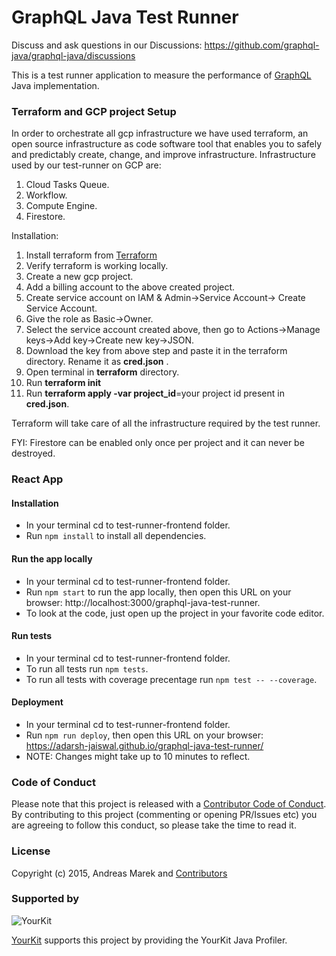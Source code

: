 # GraphQL Java Test Runner

Discuss and ask questions in our Discussions: https://github.com/graphql-java/graphql-java/discussions

This is a test runner application to measure the performance of [GraphQL](https://github.com/graphql/graphql-spec) Java implementation.

### Terraform and GCP project Setup

In order to orchestrate all gcp infrastructure we have used terraform, an open source infrastructure as code software tool that enables you to safely and predictably create, change, and improve infrastructure.
Infrastructure used by our test-runner on GCP are:
1. Cloud Tasks Queue.
2. Workflow.
3. Compute Engine.
4. Firestore.

Installation: 
1. Install terraform from [Terraform](https://learn.hashicorp.com/tutorials/terraform/install-cli)
2. Verify terraform is working locally.
3. Create a new gcp project.
4. Add a billing account to the above created project.
5. Create service account on IAM & Admin->Service Account-> Create Service Account.
6. Give the role as Basic->Owner.
7. Select the service account created above, then go to Actions->Manage keys->Add key->Create new key->JSON.
8. Download the key from above step and paste it in the terraform directory. Rename it as **cred.json** .
9. Open terminal in **terraform** directory.
10. Run **terraform init** 
11. Run **terraform apply -var project_id**=your project id present in **cred.json**.

Terraform will take care of all the infrastructure required by the test runner.

FYI: Firestore can be enabled only once per project and it can never be destroyed.

### React App

#### Installation

* In your terminal cd to test-runner-frontend folder.
* Run ```npm install``` to install all dependencies.

#### Run the app locally

* In your terminal cd to test-runner-frontend folder.
* Run ```npm start``` to run the app locally, then open this URL on your browser: http://localhost:3000/graphql-java-test-runner.
* To look at the code, just open up the project in your favorite code editor.

#### Run tests

* In your terminal cd to test-runner-frontend folder.
* To run all tests run ```npm tests```.
* To run all tests with coverage precentage run ```npm test -- --coverage```.

#### Deployment

* In your terminal cd to test-runner-frontend folder.
* Run ```npm run deploy```, then open this URL on your browser: https://adarsh-jaiswal.github.io/graphql-java-test-runner/
* NOTE: Changes might take up to 10 minutes to reflect.

### Code of Conduct

Please note that this project is released with a [Contributor Code of Conduct](CODE_OF_CONDUCT.md).
By contributing to this project (commenting or opening PR/Issues etc) you are agreeing to follow this conduct, so please
take the time to read it. 

### License

Copyright (c) 2015, Andreas Marek and [Contributors](https://github.com/graphql-java/graphql-java/graphs/contributors)

### Supported by

![YourKit](https://www.yourkit.com/images/yklogo.png)

[YourKit](https://www.yourkit.com/) supports this project by providing the YourKit Java Profiler.